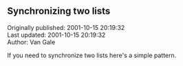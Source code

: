 ## Synchronizing two lists  
Originally published: 2001-10-15 20:19:32  
Last updated: 2001-10-15 20:19:32  
Author: Van Gale  
  
If you need to synchronize two lists here's a simple pattern.